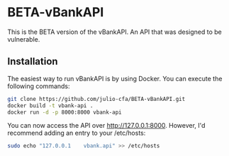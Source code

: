 # BETA-vBankAPI
This is the BETA version of the vBankAPI. An API that was designed to be vulnerable.

## Installation

The easiest way to run vBankAPI is by using Docker. You can execute the following commands:

```bash
git clone https://github.com/julio-cfa/BETA-vBankAPI.git
docker build -t vbank-api .
docker run -d -p 8000:8000 vbank-api
```

You can now access the API over http://127.0.0.1:8000. However, I'd recommend adding an entry to your /etc/hosts:

```bash
sudo echo "127.0.0.1	vbank.api" >> /etc/hosts
```
